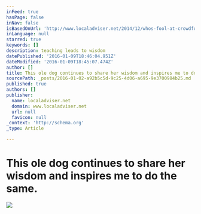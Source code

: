 ```yaml
---
inFeed: true
hasPage: false
inNav: false
isBasedOnUrl: 'http://www.localadviser.net/2014/12/whos-fool-at-crowdfunding-table.html?view=flipcard'
inLanguage: null
starred: true
keywords: []
description: teaching leads to wisdom
datePublished: '2016-01-09T18:46:04.951Z'
dateModified: '2016-01-09T18:45:07.474Z'
author: []
title: This ole dog continues to share her wisdom and inspires me to do the same.
sourcePath: _posts/2016-01-02-a92b5c5d-9c25-4d06-a695-9e3700984b25.md
published: true
authors: []
publisher:
  name: localadviser.net
  domain: www.localadviser.net
  url: null
  favicon: null
_context: 'http://schema.org'
_type: Article

---
```

# This ole dog continues to share her wisdom and inspires me to do the same.
![](https://s3-us-west-2.amazonaws.com/the-grid-img/p/f97b8cbc85b8c7fb40d350620b9dc1f819a72353.jpg)